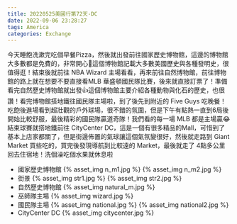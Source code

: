 ```yaml
---
title: 20220525美國行第72天-DC
date: 2022-09-06 23:28:27
tags: America
categories: Exchange
---
```

今天睡飽洗漱完吃個早餐Pizza，然後就出發前往國家歷史博物館，這邊的博物館大多數都是免費的，非常開心🥳這個博物館記載大多數美國歷史與各種發明史，很值得逛！結束後就前往 NBA Wizard 主場看看，再來前往自然博物館，前往博物館的路上就在想要不要直接看MLB 華盛頓國民隊比賽，後來就直接訂票了！準備看完自然歷史博物館就出發👍這個博物館主要介紹各種動物與化石的歷史，也很讚！看完博物館搭地鐵往國民隊主場啦，到了後先到附近的 Five Guys 吃晚餐！吃飽後進場看到超壯觀的戶外球場，很不錯的氛圍，但是下午有點熱一直到6局後開始比較舒服，最後精彩的國民隊贏道奇隊！我們看的每一場 MLB 都是主場贏😂結束球賽就搭地鐵前往 CityCenter DC，這是一個有很多精品的Mall，可惜到了基本上店家都關了，但是街邊佈置的氣球讓這個氣氛變很好，然後就走路到 Giant Market 買些吃的，買完後發現導航到比較遠的 Market，最後就走了 4點多公里回去住宿地！洗個澡吃個水果就休息啦

- 國家歷史博物館
{% asset_img n_m1.jpg %}
{% asset_img n_m2.jpg %}
- 街景
{% asset_img str1.jpg %}
{% asset_img str2.jpg %}
- 自然歷史博物館
{% asset_img natural_m.jpg %}
- 巫師隊主場
{% asset_img wizard.jpg %}
- 國民隊主場
{% asset_img national.jpg %}
{% asset_img national2.jpg %}
- CityCenter DC
{% asset_img citycenter.jpg %}
